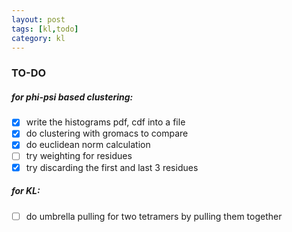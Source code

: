 ```yaml
---
layout: post
tags: [kl,todo]
category: kl
---
```


### TO-DO
##### for phi-psi based clustering:
- [x] write the histograms pdf, cdf into a file
- [x] do clustering with gromacs to compare
- [x] do euclidean norm calculation
- [ ] try weighting for residues
- [x] try discarding the first and last 3 residues

##### for KL:
- [ ] do umbrella pulling for two tetramers by pulling them together
